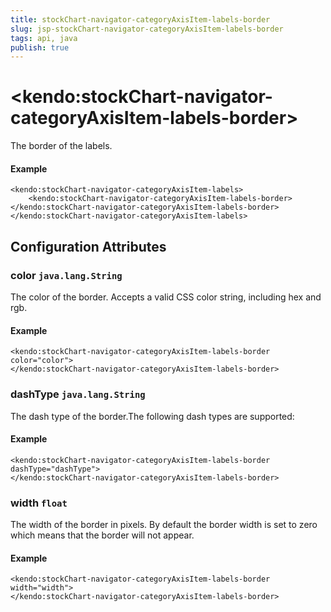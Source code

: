 ```yaml
---
title: stockChart-navigator-categoryAxisItem-labels-border
slug: jsp-stockChart-navigator-categoryAxisItem-labels-border
tags: api, java
publish: true
---
```


# \<kendo:stockChart-navigator-categoryAxisItem-labels-border\>

The border of the labels.

#### Example
    <kendo:stockChart-navigator-categoryAxisItem-labels>
        <kendo:stockChart-navigator-categoryAxisItem-labels-border></kendo:stockChart-navigator-categoryAxisItem-labels-border>
    </kendo:stockChart-navigator-categoryAxisItem-labels>

## Configuration Attributes

### color `java.lang.String`

The color of the border. Accepts a valid CSS color string, including hex and rgb.

#### Example
    <kendo:stockChart-navigator-categoryAxisItem-labels-border color="color">
    </kendo:stockChart-navigator-categoryAxisItem-labels-border>

### dashType `java.lang.String`

The dash type of the border.The following dash types are supported:

#### Example
    <kendo:stockChart-navigator-categoryAxisItem-labels-border dashType="dashType">
    </kendo:stockChart-navigator-categoryAxisItem-labels-border>

### width `float`

The width of the border in pixels. By default the border width is set to zero which means that the border will not appear.

#### Example
    <kendo:stockChart-navigator-categoryAxisItem-labels-border width="width">
    </kendo:stockChart-navigator-categoryAxisItem-labels-border>

